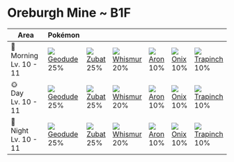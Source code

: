 # Oreburgh Mine ~ B1F

Area                        | Pokémon                      | &nbsp;                     | &nbsp;                       | &nbsp;                    | &nbsp;                    | &nbsp;
---                         | ---                          | ---                        | ---                          | ---                       | ---                       | ---
🌅<br>Morning<br>Lv. 10 - 11 | ![][074]<br>[Geodude]<br>25% | ![][041]<br>[Zubat]<br>25% | ![][293]<br>[Whismur]<br>20% | ![][304]<br>[Aron]<br>10% | ![][095]<br>[Onix]<br>10% | ![][328]<br>[Trapinch]<br>10%
🌞<br>Day<br>Lv. 10 - 11     | ![][074]<br>[Geodude]<br>25% | ![][041]<br>[Zubat]<br>25% | ![][293]<br>[Whismur]<br>20% | ![][304]<br>[Aron]<br>10% | ![][095]<br>[Onix]<br>10% | ![][328]<br>[Trapinch]<br>10%
🌙<br>Night<br>Lv. 10 - 11   | ![][074]<br>[Geodude]<br>25% | ![][041]<br>[Zubat]<br>25% | ![][293]<br>[Whismur]<br>20% | ![][304]<br>[Aron]<br>10% | ![][095]<br>[Onix]<br>10% | ![][328]<br>[Trapinch]<br>10%

[Zubat]: ../../pokemons/041/
[Geodude]: ../../pokemons/074/
[Onix]: ../../pokemons/095/
[Whismur]: ../../pokemons/293/
[Aron]: ../../pokemons/304/
[Trapinch]: ../../pokemons/328/
[041]: ../img/pokemon/041.png
[074]: ../img/pokemon/074.png
[095]: ../img/pokemon/095.png
[293]: ../img/pokemon/293.png
[304]: ../img/pokemon/304.png
[328]: ../img/pokemon/328.png

